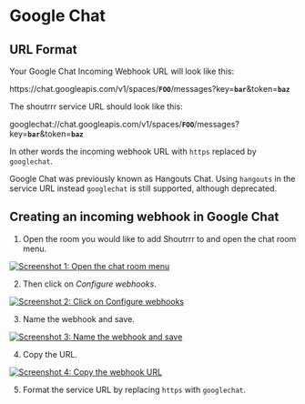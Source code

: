 # Google Chat

## URL Format

Your Google Chat Incoming Webhook URL will look like this:

<span class="bk">http<span>s://chat.</span>googleapis.com/v1/spaces/**`FOO`**/messages?key=**`bar`**&token=**`baz`**</span>

The shoutrrr service URL should look like this:

<span class="bk">googlechat://chat.googleapis.com/v1/spaces/**`FOO`**/messages?key=**`bar`**&token=**`baz`**</span>

In other words the incoming webhook URL with `https` replaced by `googlechat`.

Google Chat was previously known as Hangouts Chat. Using `hangouts` in the service URL instead `googlechat` is still supported, although deprecated.

## Creating an incoming webhook in Google Chat

1. Open the room you would like to add Shoutrrr to and open the chat room menu.

<a href="/image/googlechat/hangouts-1.png" target="_blank">
   <img src="/image/googlechat/hangouts-1.png" alt="Screenshot 1: Open the chat room menu" />
</a>

2. Then click on _Configure webhooks_.

<a href="/image/googlechat/hangouts-2.png" target="_blank">
   <img src="/image/googlechat/hangouts-2.png" alt="Screenshot 2: Click on Configure webhooks" />
</a>

3. Name the webhook and save.

<a href="/image/googlechat/hangouts-3.png" target="_blank">
   <img src="/image/googlechat/hangouts-3.png" alt="Screenshot 3: Name the webhook and save" />
</a>

4. Copy the URL.

<a href="/image/googlechat/hangouts-4.png" target="_blank">
   <img src="/image/googlechat/hangouts-4.png" alt="Screenshot 4: Copy the webhook URL" />
</a>

5. Format the service URL by replacing `https` with `googlechat`.
